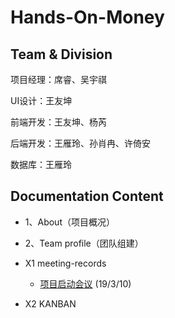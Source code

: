 # Hands-On-Money



## Team & Division

项目经理：席睿、吴宇祺

UI设计：王友坤

前端开发：王友坤、杨芮

后端开发：王雁玲、孙肖冉、许倚安

数据库：王雁玲



## Documentation Content

- 1、About（项目概况）
- 2、Team profile（团队组建）



- X1 meeting-records
  - [项目启动会议](https://github.com/2019-system-analysis-team/Hands-On-Money/blob/master/reports/meeting-records/19-03-10%20%E9%A1%B9%E7%9B%AE%E5%90%AF%E5%8A%A8%E4%BC%9A%E8%AE%AE%E8%AE%B0%E5%BD%95.md) (19/3/10)
- X2 KANBAN